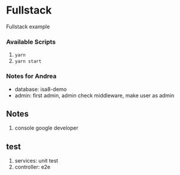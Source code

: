 # Fullstack

Fullstack example

### Available Scripts

1. `yarn`
2. `yarn start`

### Notes for Andrea

- database: isa8-demo
- admin: first admin, admin check middleware, make user as admin

## Notes

1. console google developer

## test

1. services: unit test
2. controller: e2e
